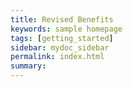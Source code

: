 ```yaml
---
title: Revised Benefits
keywords: sample homepage
tags: [getting_started]
sidebar: mydoc_sidebar
permalink: index.html
summary: 
---
```






